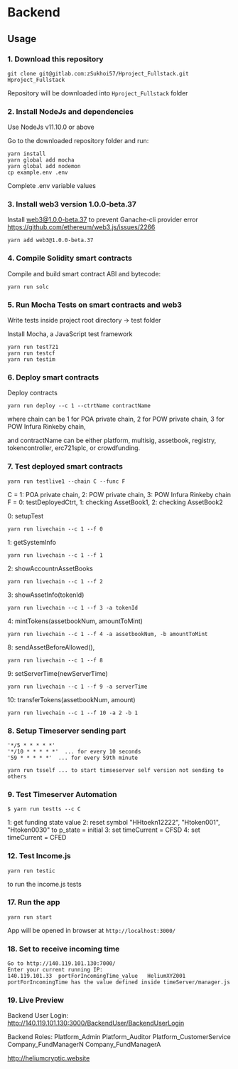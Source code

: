 # Backend

## Usage

### 1. Download this repository
```
git clone git@gitlab.com:zSukhoi57/Hproject_Fullstack.git Hproject_Fullstack
```

Repository will be downloaded into `Hproject_Fullstack` folder

### 2. Install NodeJs and dependencies

Use NodeJs v11.10.0 or above

Go to the downloaded repository folder and run:
```
yarn install
yarn global add mocha
yarn global add nodemon
cp example.env .env
```
Complete .env variable values

### 3. Install web3 version 1.0.0-beta.37

Install web3@1.0.0-beta.37 to prevent Ganache-cli provider error
https://github.com/ethereum/web3.js/issues/2266
```
yarn add web3@1.0.0-beta.37
```

### 4. Compile Solidity smart contracts

Compile and build smart contract ABI and bytecode:
```
yarn run solc
```

### 5. Run Mocha Tests on smart contracts and web3

Write tests inside project root directory -> test folder

Install Mocha, a JavaScript test framework
```
yarn run test721
yarn run testcf
yarn run testim
```

### 6. Deploy smart contracts
Deploy contracts
```
yarn run deploy --c 1 --ctrtName contractName
```
where chain can be 1 for POA private chain, 2 for POW private chain, 3 for POW Infura Rinkeby chain,

and contractName can be either platform, multisig, assetbook, registry, tokencontroller, erc721splc, or crowdfunding.


### 7. Test deployed smart contracts
```
yarn run testlive1 --chain C --func F
```
C = 1: POA private chain, 2: POW private chain, 3: POW Infura Rinkeby chain
F = 0: testDeployedCtrt, 1: checking AssetBook1, 2: checking AssetBook2

0: setupTest
```
yarn run livechain --c 1 --f 0
```

1: getSystemInfo
```
yarn run livechain --c 1 --f 1
```

2: showAccountnAssetBooks
```
yarn run livechain --c 1 --f 2
```

3: showAssetInfo(tokenId)
```
yarn run livechain --c 1 --f 3 -a tokenId
```

4: mintTokens(assetbookNum, amountToMint)
```
yarn run livechain --c 1 --f 4 -a assetbookNum, -b amountToMint
```

8: sendAssetBeforeAllowed(),
```
yarn run livechain --c 1 --f 8
```

9: setServerTime(newServerTime)
```
yarn run livechain --c 1 --f 9 -a serverTime
```

10: transferTokens(assetbookNum, amount)
```
yarn run livechain --c 1 --f 10 -a 2 -b 1
```

### 8. Setup Timeserver sending part
```
'*/5 * * * * *'
'*/10 * * * * *'  ... for every 10 seconds
'59 * * * * *'  ... for every 59th minute

yarn run tsself ... to start timseserver self version not sending to others
```

### 9. Test Timeserver Automation
```
$ yarn run testts --c C
```
  1: get funding state value
  2: reset symbol "HHtoekn12222", "Htoken001", "Htoken0030" to p_state = initial
  3: set timeCurrent = CFSD
  4: set timeCurrent = CFED

### 12. Test Income.js
```
yarn run testic
```
to run the income.js tests

### 17. Run the app

```
yarn run start
```
App will be opened in browser at `http://localhost:3000/`

### 18. Set to receive incoming time
```
Go to http://140.119.101.130:7000/
Enter your current running IP:
140.119.101.33	portForIncomingTime_value  	HeliumXYZ001
portForIncomingTime has the value defined inside timeServer/manager.js

```

### 19. Live Preview

Backend User Login:
http://140.119.101.130:3000/BackendUser/BackendUserLogin

Backend Roles:
Platform_Admin
Platform_Auditor
Platform_CustomerService
Company_FundManagerN
Company_FundManagerA

http://heliumcryptic.website